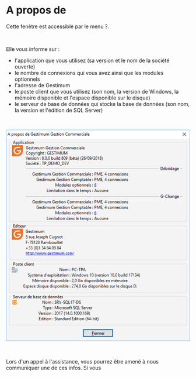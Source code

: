 # A propos de

Cette fenêtre est accessible par le menu ?.


 


Elle vous informe sur :


* l'application que 
 vous utilisez (sa version et le nom de la société ouverte)
* le nombre de connexions 
 qui vous avez ainsi que les modules optionnels
* l'adresse de Gestimum
* le poste client 
 que vous utilisez (son nom, la version de Windows, la mémoire disponible 
 et l'espace disponible sur le disque)
* le serveur de base 
 de données qui stocke la base de données (son nom, la version et l'édition 
 de SQL Server)


 


![](../assets/images/1/A_propos_de.png)


 


Lors d'un appel à l'assistance, vous pourrez 
 être amené à nous communiquer une de ces infos. Si vous 


